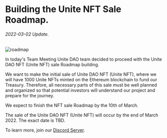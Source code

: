 # Building the Unite NFT Sale Roadmap.
###### 2022-03-02 Update.



![roadmap](https://github.com/Unite-DAO/Documentation/blob/main/assets/roadmap.jpeg)



In today's Team Meeting Unite DAO team decided to proceed with the Unite DAO NFT (Unite NFT) sale Roadmap building.

We want to make the initial sale of Unite DAO NFT (Unite NFT), where we will have 1000 Unite NFTs minted on the Ethereum blockchain to fund our Treasury.
Therefore, all necessary parts of this sale must be well planned and organized so that potential investors will understand our project and prepare for the journey.

We expect to finish the NFT sale Roadmap by the 10th of March.

The sale of the Unite DAO NFT (Unite NFT) will occur by the end of March 2022. The exact date is TBD.

To learn more, join our [Discord Server](https://discord.gg/7RwPerFPe8).
